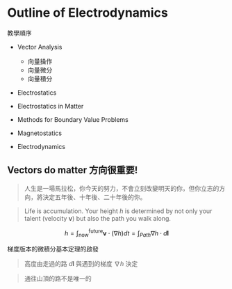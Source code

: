 # Outline of Electrodynamics

教學順序
- Vector Analysis
     - 向量操作 
     - 向量微分
     - 向量積分
     
- Electrostatics
- Electrostatics in Matter
- Methods for Boundary Value Problems
- Magnetostatics
- Electrodynamics

## Vectors do matter 方向很重要!
> 人生是一場馬拉松，你今天的努力，不會立刻改變明天的你，但你立志的方向，將決定五年後、十年後、二十年後的你。

> Life is accumulation. Your height $h$ is determined by not only your talent (velocity $\mathbf{v}$) but also the path you walk along. 


$$h = \int_{\mathrm{now}}^{\mathrm{future}} \mathbf{v}\cdot (\nabla h) dt = \int_{Path}\nabla h \cdot d\mathbf{l} $$

梯度版本的微積分基本定理的啟發
> 高度由走過的路 $d\mathbf{l}$ 與遇到的梯度 $\nabla h$ 決定

> 通往山頂的路不是唯一的
 



